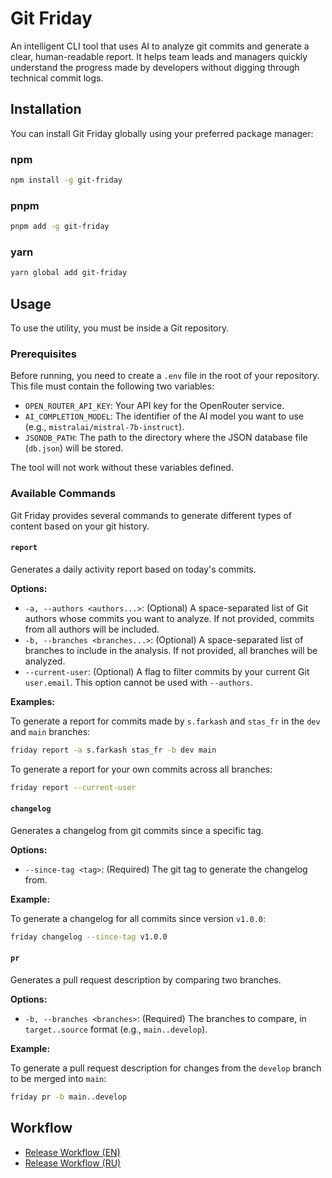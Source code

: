 # Git Friday

An intelligent CLI tool that uses AI to analyze git commits and generate a clear, human-readable report. It helps team leads and managers quickly understand the progress made by developers without digging through technical commit logs.

## Installation

You can install Git Friday globally using your preferred package manager:

### npm
```bash
npm install -g git-friday
```

### pnpm
```bash
pnpm add -g git-friday
```

### yarn
```bash
yarn global add git-friday
```

## Usage

To use the utility, you must be inside a Git repository.

### Prerequisites

Before running, you need to create a `.env` file in the root of your repository. This file must contain the following two variables:

*   `OPEN_ROUTER_API_KEY`: Your API key for the OpenRouter service.
*   `AI_COMPLETION_MODEL`: The identifier of the AI model you want to use (e.g., `mistralai/mistral-7b-instruct`).
*   `JSONDB_PATH`: The path to the directory where the JSON database file (`db.json`) will be stored.

The tool will not work without these variables defined.

### Available Commands

Git Friday provides several commands to generate different types of content based on your git history.

#### `report`

Generates a daily activity report based on today's commits.

**Options:**

*   `-a, --authors <authors...>`: (Optional) A space-separated list of Git authors whose commits you want to analyze. If not provided, commits from all authors will be included.
*   `-b, --branches <branches...>`: (Optional) A space-separated list of branches to include in the analysis. If not provided, all branches will be analyzed.
*   `--current-user`: (Optional) A flag to filter commits by your current Git `user.email`. This option cannot be used with `--authors`.

**Examples:**

To generate a report for commits made by `s.farkash` and `stas_fr` in the `dev` and `main` branches:
```bash
friday report -a s.farkash stas_fr -b dev main
```

To generate a report for your own commits across all branches:
```bash
friday report --current-user
```

#### `changelog`

Generates a changelog from git commits since a specific tag.

**Options:**

*   `--since-tag <tag>`: (Required) The git tag to generate the changelog from.

**Example:**

To generate a changelog for all commits since version `v1.0.0`:
```bash
friday changelog --since-tag v1.0.0
```

#### `pr`

Generates a pull request description by comparing two branches.

**Options:**

*   `-b, --branches <branches>`: (Required) The branches to compare, in `target..source` format (e.g., `main..develop`).

**Example:**

To generate a pull request description for changes from the `develop` branch to be merged into `main`:
```bash
friday pr -b main..develop
```

## Workflow

- [Release Workflow (EN)](./docs/release-workflow.en.md)
- [Release Workflow (RU)](./docs/release-workflow.ru.md)
